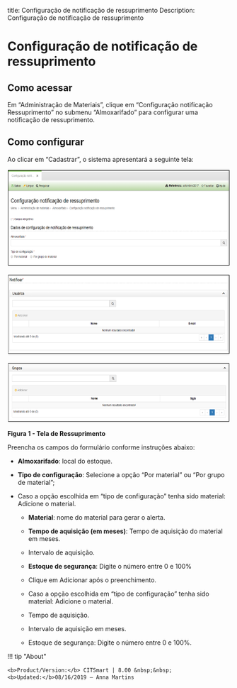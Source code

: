 title: Configuração de notificação de ressuprimento
Description: Configuração de notificação de ressuprimento

# Configuração de notificação de ressuprimento

Como acessar
------------

Em “Administração de Materiais”, clique em “Configuração notificação
Ressuprimento” no submenu “Almoxarifado” para configurar uma notificação de
ressuprimento.

Como configurar
---------------

Ao clicar em “Cadastrar”, o sistema apresentará a seguinte tela:

  ![figura](images/ressuply-1.png)
  
  ![figura](images/ressuply-2.png)
  
  ![figura](images/ressuply-3.png)

**Figura 1 - Tela de Ressuprimento**

Preencha os campos do formulário conforme instruções abaixo:

-   **Almoxarifado**: local do estoque.

-   **Tipo de configuração**: Selecione a opção “Por material” ou “Por grupo de
    material”;

-   Caso a opção escolhida em “tipo de configuração” tenha sido material:
    Adicione o material.

    -   **Material**: nome do material para gerar o alerta.

    -   **Tempo de aquisição (em meses)**: Tempo de aquisição do material em
        meses.

    -   Intervalo de aquisição.

    -   **Estoque de segurança**: Digite o número entre 0 e 100%

    -   Clique em Adicionar após o preenchimento.

    -   Caso a opção escolhida em “tipo de configuração” tenha sido material:
        Adicione o material.

    -   Tempo de aquisição.

    -   Intervalo de aquisição em meses.

    -   Estoque de segurança: Digite o número entre 0 e 100%.


!!! tip "About"

    <b>Product/Version:</b> CITSmart | 8.00 &nbsp;&nbsp;
    <b>Updated:</b>08/16/2019 – Anna Martins
